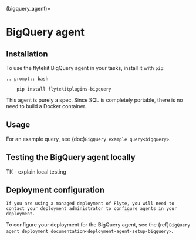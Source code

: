 (bigquery_agent)=

# BigQuery agent

## Installation

To use the flytekit BigQuery agent in your tasks, install it with `pip`:

```{eval-rst}
.. prompt:: bash

    pip install flytekitplugins-bigquery
```

This agent is purely a spec. Since SQL is completely portable, there is no need to build a Docker container.

## Usage

For an example query, see {doc}`BigQuery example query<bigquery>`.

## Testing the BigQuery agent locally

TK - explain local testing

## Deployment configuration

```{note}
If you are using a managed deployment of Flyte, you will need to contact your deployment administrator to configure agents in your deployment.
```

To configure your deployment for the BigQuery agent, see the {ref}`BigQuery agent deployment documentation<deployment-agent-setup-bigquery>`.


